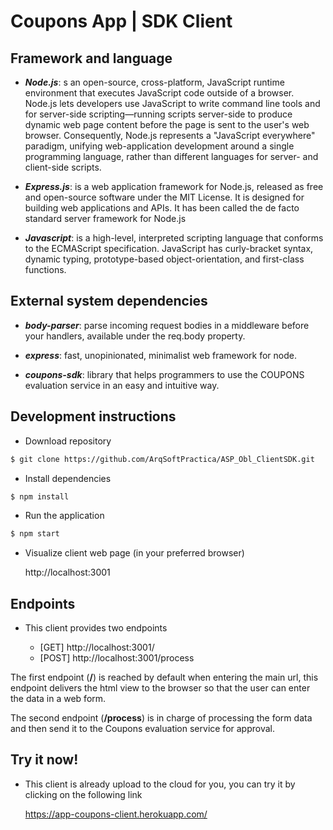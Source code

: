 # Coupons App  |  SDK Client

## Framework and language

- ***Node.js***: s an open-source, cross-platform, JavaScript runtime environment that executes JavaScript code outside of a browser. Node.js lets developers use JavaScript to write command line tools and for server-side scripting—running scripts server-side to produce dynamic web page content before the page is sent to the user's web browser. Consequently, Node.js represents a "JavaScript everywhere" paradigm, unifying web-application development around a single programming language, rather than different languages for server- and client-side scripts.

- ***Express.js***:  is a web application framework for Node.js, released as free and open-source software under the MIT License. It is designed for building web applications and APIs. It has been called the de facto standard server framework for Node.js

- ***Javascript***: is a high-level, interpreted scripting language that conforms to the ECMAScript specification. JavaScript has curly-bracket syntax, dynamic typing, prototype-based object-orientation, and first-class functions.

## External system dependencies

- ***body-parser***: parse incoming request bodies in a middleware before your handlers, available under the req.body property.

- ***express***: fast, unopinionated, minimalist web framework for node.

- ***coupons-sdk***: library that helps programmers to use the COUPONS evaluation service in an easy and intuitive way.

## Development instructions

- Download repository

```bash
$ git clone https://github.com/ArqSoftPractica/ASP_Obl_ClientSDK.git
```

- Install dependencies

```bash
$ npm install
```
  
- Run the application
```bash
$ npm start
```

- Visualize client web page (in your preferred browser)

   http://localhost:3001

## Endpoints
  
- This client provides two endpoints
  
  - [GET]  http://localhost:3001/
  - [POST] http://localhost:3001/process

The first endpoint (**/**) is reached by default when entering the main url, this endpoint delivers the html view to the    browser so that the user can enter the data in a web form.

The second endpoint (**/process**) is in charge of processing the form data and then send it to the Coupons evaluation service for approval.

## Try it now!

- This client is already upload to the cloud for you, you can try it by clicking on the following link

  https://app-coupons-client.herokuapp.com/

